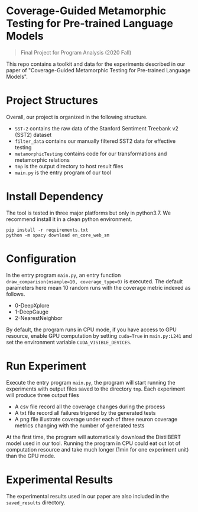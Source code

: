 # Coverage-Guided Metamorphic Testing for Pre-trained Language Models

> Final Project for Program Analysis (2020 Fall)

This repo contains a toolkit and data for the experiments described in our paper of "Coverage-Guided Metamorphic Testing for Pre-trained Language Models".

# Project Structures

Overall, our project is organized in the following structure.

- `SST-2` contains the raw data of the Stanford Sentiment Treebank v2 (SST2) dataset
- `filter_data` contains our manually filtered SST2 data for effective testing
- `metamorphicTesting` contains code for our transformations and metamorphic relations
- `tmp` is the output directory to host result files
- `main.py` is the entry program of our tool


# Install Dependency 

The tool is tested in three major platforms but only in python3.7. We recommend install it in a clean python environment.

```
pip install -r requirements.txt
python -m spacy download en_core_web_sm
```

# Configuration

In the entry program `main.py`, an entry function `draw_comparison(nsample=10, coverage_type=0)` is executed.
The default parameters here mean 10 random runs with the coverage metric indexed as follows.
- 0-DeepXplore
- 1-DeepGauge
- 2-NearestNeighbor

By default, the program runs in CPU mode, if you have access to GPU resource, enable GPU computation by setting `cuda=True` in `main.py:L241` and set the environment variable `CUDA_VISIBLE_DEVICES`.

# Run Experiment

Execute the entry program `main.py`, the program will start running the experiments with output files saved to the directory `tmp`.
Each experiment will produce three output files
- A csv file record all the coverage changes during the process
- A txt file record all failures trigered by the generated tests
- A png file illustrate coverage under each of three neuron coverage metrics changing with the number of generated tests

At the first time, the program will automatically download the DistilBERT model used in our tool.
Running the program in CPU could eat out lot of computation resource and take much longer (1min for one experiment unit) than the GPU mode.

# Experimental Results

The experimental results used in our paper are also included in the `saved_results` directory.
